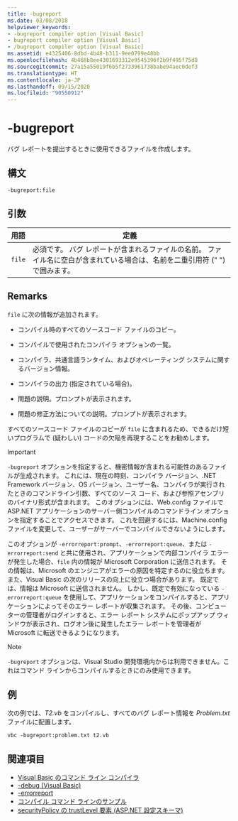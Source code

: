 ```yaml
---
title: -bugreport
ms.date: 03/08/2018
helpviewer_keywords:
- -bugreport compiler option [Visual Basic]
- bugreport compiler option [Visual Basic]
- /bugreport compiler option [Visual Basic]
ms.assetid: e4325406-8dbd-4b48-b311-9ee0799e48bb
ms.openlocfilehash: 4b468b8ee4301693312e9545396f2b9f495f75d8
ms.sourcegitcommit: 27a15a55019f6b5f2733961738babe94aec0def3
ms.translationtype: HT
ms.contentlocale: ja-JP
ms.lasthandoff: 09/15/2020
ms.locfileid: "90550912"
---
```

# <a name="-bugreport"></a>-bugreport

バグ レポートを提出するときに使用できるファイルを作成します。

## <a name="syntax"></a>構文

```console
-bugreport:file
```

## <a name="arguments"></a>引数

|用語|定義|
|---|---|
|`file`|必須です。 バグ レポートが含まれるファイルの名前。 ファイル名に空白が含まれている場合は、名前を二重引用符 (" ") で囲みます。|

## <a name="remarks"></a>Remarks

`file` に次の情報が追加されます。

- コンパイル時のすべてのソースコード ファイルのコピー。

- コンパイルで使用されたコンパイラ オプションの一覧。

- コンパイラ、共通言語ランタイム、およびオペレーティング システムに関するバージョン情報。

- コンパイラの出力 (指定されている場合)。

- 問題の説明。プロンプトが表示されます。

- 問題の修正方法についての説明。プロンプトが表示されます。

すべてのソースコード ファイルのコピーが `file` に含まれるため、できるだけ短いプログラムで (疑わしい) コードの欠陥を再現することをお勧めします。

> [!IMPORTANT]
> `-bugreport` オプションを指定すると、機密情報が含まれる可能性のあるファイルが生成されます。 これには、現在の時刻、コンパイラ バージョン、.NET Framework バージョン、OS バージョン、ユーザー名、コンパイラが実行されたときのコマンドライン引数、すべてのソース コード、および参照アセンブリのバイナリ形式が含まれます。 このオプションには、Web.config ファイルで ASP.NET アプリケーションのサーバー側コンパイルのコマンドライン オプションを指定することでアクセスできます。 これを回避するには、Machine.config ファイルを変更して、ユーザーがサーバーでコンパイルできないようにします。

このオプションが `-errorreport:prompt`、`-errorreport:queue`、または `-errorreport:send` と共に使用され、アプリケーションで内部コンパイラ エラーが発生した場合、`file` 内の情報が Microsoft Corporation に送信されます。 その情報は、Microsoft のエンジニアがエラーの原因を特定するのに役立ちます。また、Visual Basic の次のリリースの向上に役立つ場合があります。 既定では、情報は Microsoft に送信されません。 しかし、既定で有効になっている `-errorreport:queue` を使用して、アプリケーションをコンパイルすると、アプリケーションによってそのエラー レポートが収集されます。 その後、コンピューターの管理者がログインすると、エラー レポート システムにポップアップ ウィンドウが表示され、ログオン後に発生したエラー レポートを管理者が Microsoft に転送できるようになります。

> [!NOTE]
> `-bugreport` オプションは、Visual Studio 開発環境内からは利用できません。これはコマンド ラインからコンパイルするときにのみ使用できます。

## <a name="example"></a>例

次の例では、*T2.vb* をコンパイルし、すべてのバグ レポート情報を *Problem.txt* ファイルに配置します。

```console
vbc -bugreport:problem.txt t2.vb
```

## <a name="see-also"></a>関連項目

- [Visual Basic のコマンド ライン コンパイラ](index.md)
- [-debug (Visual Basic)](debug.md)
- [-errorreport](errorreport.md)
- [コンパイル コマンド ラインのサンプル](sample-compilation-command-lines.md)
- [securityPolicy の trustLevel 要素 (ASP.NET 設定スキーマ)](/previous-versions/dotnet/netframework-4.0/as399f0x(v=vs.100))
